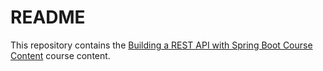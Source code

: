 # README

This repository contains the [Building a REST API with Spring Boot Course Content](https://spring-staging.academy/courses/building-a-rest-api-with-spring-boot) course content.